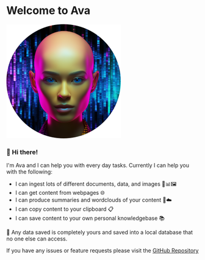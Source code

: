# Welcome to Ava
![Ava](https://github.com/seanbetts/ava.ai/blob/main/assets/avatar%20-%20circle.png?raw=true)
### **👋 Hi there!**
I'm Ava and I can help you with every day tasks. Currently I can help you with the following:
- I can ingest lots of different documents, data, and images 📄📊🖼️
- I can get content from webpages 🌐
- I can produce summaries and wordclouds of your content 📝☁️
- I can copy content to your clipboard 📋
- I can save content to your own personal knowledgebase 📚

🔐 Any data saved is completely yours and saved into a local database that no one else can access.

If you have any issues or feature requests please visit the [GitHub Repository](https://github.com/seanbetts/ava.ai)